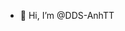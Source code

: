 - 👋 Hi, I’m @DDS-AnhTT

<!---
DDS-AnhTT/DDS-AnhTT is a ✨ special ✨ repository because its `README.md` (this file) appears on your GitHub profile.
You can click the Preview link to take a look at your changes.
--->
